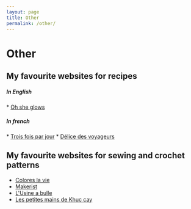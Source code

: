```yaml
---
layout: page
title: Other
permalink: /other/
---
```


# Other

## My favourite websites for recipes 

<h5>In English</h5>
<td markdown="1">
* <a href="https://ohsheglows.com" target="_blank"> Oh she glows </a>
 
<h5>In french</h5>
<td markdown="1">
* <a href="https://www.troisfoisparjour.com/fr/" target="_blank">Trois fois par jour</a>
* <a href="https://delicesvoyageursgourmets.blogspot.com" target="_blank">Délice des voyageurs</a>

## My favourite websites for sewing and crochet patterns

* <a href="https://www.coloreslavie.com" target="_blank">Colores la vie</a>
* <a href="https://www.makerist.fr" target="_blank">Makerist</a>
* <a href="http://lusineabulle.blogspot.com" target="_blank">L'Usine a bulle</a>
* <a href="https://khuccay.com" target="_blank">Les petites mains de Khuc cay</a>
